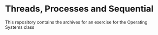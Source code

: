 # Threads, Processes and Sequential

This repository contains the archives for an exercise for the Operating Systems class
